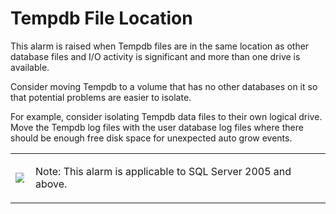 ﻿<?xml version="1.0" encoding="utf-8"?>
<html xmlns:MadCap="http://www.madcapsoftware.com/Schemas/MadCap.xsd" MadCap:lastBlockDepth="6" MadCap:lastHeight="224" MadCap:lastWidth="892">
    <head>
        <link href="../Resources/TableStyles/NoteTable_Blue_DoNotEdit.css" rel="stylesheet" MadCap:stylesheetType="table" /><title></title>
    </head>
    <body>
        <h1>Tempdb File Location</h1>
        <p>This alarm is raised when Tempdb files are in the same location as other database files and I/O activity is significant and more than one drive is available.</p>
        <MadCap:snippetBlock src="../Resources/Snippets/SoSSE/Alarm_Title_Raised.flsnp" />
        <p>Consider moving Tempdb to a volume that has no other databases on it so that potential problems are easier to isolate.</p>
        <p>For example, consider isolating Tempdb data files to their own logical drive. Move the Tempdb log files with the user database log files where there should be enough free disk space for unexpected auto grow events.</p>
        <table style="width: 100%;mc-table-style: url('../Resources/TableStyles/NoteTable_Blue_DoNotEdit.css');" class="TableStyle-NoteTable_Blue_DoNotEdit" cellspacing="0">
            <col class="TableStyle-NoteTable_Blue_DoNotEdit-Column-Column1" style="width: 0.3in;" />
            <col class="TableStyle-NoteTable_Blue_DoNotEdit-Column-Column1" />
            <tbody>
                <tr class="TableStyle-NoteTable_Blue_DoNotEdit-Body-Body1">
                    <td class="TableStyle-NoteTable_Blue_DoNotEdit-BodyB-Column1-Body1">
                        <p>
                            <img src="../Resources/Images/DSGStandard/Note_Info.gif" style="max-width: 90%;" />
                        </p>
                    </td>
                    <td class="TableStyle-NoteTable_Blue_DoNotEdit-BodyA-Column1-Body1">
                        <p><span class="DellDarkBlue">Note:</span> This alarm is applicable to SQL Server 2005 and above.</p>
                    </td>
                </tr>
            </tbody>
        </table>
    </body>
</html>